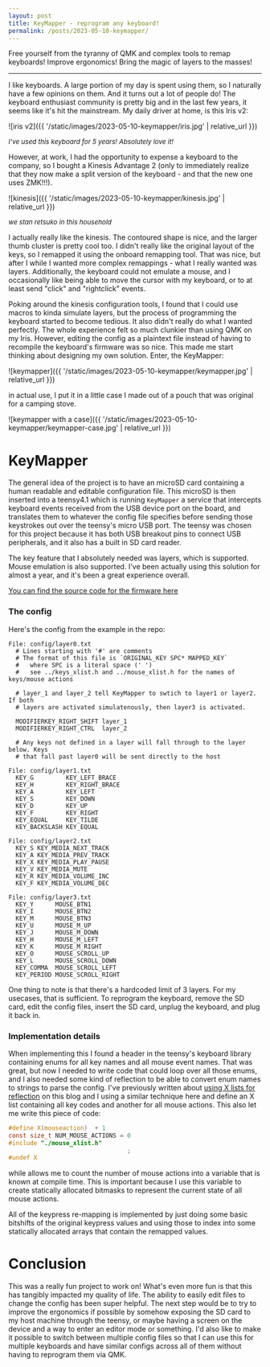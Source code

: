 ```yaml
---
layout: post
title: KeyMapper - reprogram any keyboard!
permalink: /posts/2023-05-10-keymapper/
---
```


Free yourself from the tyranny of QMK and complex tools to remap keyboards!
Improve ergonomics! Bring the magic of layers to the masses!

---

I like keyboards. A large portion of my day is spent using them, so I naturally
have a few opinions on them. And it turns out a lot of people do! The keyboard
enthusiast community is pretty big and in the last few years, it seems like it's
hit the mainstream. My daily driver at home, is this Iris v2:

![iris v2]({{ '/static/images/2023-05-10-keymapper/iris.jpg' | relative_url }})

<i style="font-size:small">I've used this keyboard for 5 years! Absolutely love it!</i>

However, at work, I had the opportunity to expense a keyboard to the company, so
I bought a Kinesis Advantage 2 (only to immediately realize that they now make a
split version of the keyboard - and that the new one uses ZMK!!!).

![kinesis]({{ '/static/images/2023-05-10-keymapper/kinesis.jpg' | relative_url }})

<i style="font-size:small">we stan retsuko in this household</i>

I actually really like the kinesis. The contoured shape is nice, and the larger
thumb cluster is pretty cool too. I didn't really like the original layout of
the keys, so I remapped it using the onboard remapping tool. That was nice, but
after I while I wanted more complex remappings - what I really wanted was
layers. Additionally, the keyboard could not emulate a mouse, and I occasionally
like being able to move the cursor with my keyboard, or to at least send "click"
and "rightclick" events.

Poking around the kinesis configuration tools, I found that I could use macros
to kinda simulate layers, but the process of programming the keyboard started to
become tedious. It also didn't really do what I wanted perfectly. The whole
experience felt so much clunkier than using QMK on my Iris. However, editing the
config as a plaintext file instead of having to recompile the keyboard's
firmware was so nice. This made me start thinking about designing my own
solution. Enter, the KeyMapper:

![keymapper]({{ '/static/images/2023-05-10-keymapper/keymapper.jpg' | relative_url }})

in actual use, I put it in a little case I made out of a pouch that
was original for a camping stove.

![keymapper with a case]({{ '/static/images/2023-05-10-keymapper/keymapper-case.jpg' | relative_url }})

# KeyMapper

The general idea of the project is to have an microSD card containing a human
readable and editable configuration file. This microSD is then inserted into a
teensy4.1 which is running `KeyMapper` a service that intercepts keyboard events
received from the USB device port on the board, and translates them to whatever
the config file specifies before sending those keystrokes out over the teensy's
micro USB port. The teensy was chosen for this project because it has both USB
breakout pins to connect USB peripherals, and it also has a built in SD card
reader.

The key feature that I absolutely needed was layers, which is supported. Mouse
emulation is also supported. I've been actually using this solution for almost a
year, and it's been a great experience overall.

[You can find the source code for the firmware here](https://github.com/aneeshdurg/KeyMapper)

### The config

Here's the config from the example in the repo:

```
File: config/layer0.txt
  # Lines starting with '#' are comments
  # The format of this file is `ORIGINAL_KEY SPC* MAPPED_KEY`
  #   where SPC is a literal space (' ')
  #   see ../keys_xlist.h and ../mouse_xlist.h for the names of keys/mouse actions
  
  # layer_1 and layer_2 tell KeyMapper to swtich to layer1 or layer2. If both
  # layers are activated simulatenously, then layer3 is activated.
  
  MODIFIERKEY_RIGHT_SHIFT layer_1
  MODIFIERKEY_RIGHT_CTRL  layer_2
  
  # Any keys not defined in a layer will fall through to the layer below. Keys
  # that fall past layer0 will be sent directly to the host

File: config/layer1.txt
  KEY_G         KEY_LEFT_BRACE
  KEY_H         KEY_RIGHT_BRACE
  KEY_A         KEY_LEFT
  KEY_S         KEY_DOWN
  KEY_D         KEY_UP
  KEY_F         KEY_RIGHT
  KEY_EQUAL     KEY_TILDE
  KEY_BACKSLASH KEY_EQUAL

File: config/layer2.txt
  KEY_S KEY_MEDIA_NEXT_TRACK
  KEY_A KEY_MEDIA_PREV_TRACK
  KEY_X KEY_MEDIA_PLAY_PAUSE
  KEY_V KEY_MEDIA_MUTE
  KEY_R KEY_MEDIA_VOLUME_INC
  KEY_F KEY_MEDIA_VOLUME_DEC

File: config/layer3.txt
  KEY_Y      MOUSE_BTN1
  KEY_I      MOUSE_BTN2
  KEY_M      MOUSE_BTN3
  KEY_U      MOUSE_M_UP
  KEY_J      MOUSE_M_DOWN
  KEY_H      MOUSE_M_LEFT
  KEY_K      MOUSE_M_RIGHT
  KEY_O      MOUSE_SCROLL_UP
  KEY_L      MOUSE_SCROLL_DOWN
  KEY_COMMA  MOUSE_SCROLL_LEFT
  KEY_PERIOD MOUSE_SCROLL_RIGHT
```

One thing to note is that there's a hardcoded limit of 3 layers. For my
usecases, that is sufficient. To reprogram the keyboard, remove the SD card,
edit the config files, insert the SD card, unplug the keyboard, and plug it back
in.

### Implementation details

When implementing this I found a header in the teensy's keyboard library
containing enums for all key names and all mouse event names. That was great,
but now I needed to write code that could loop over all those enums, and I also
needed some kind of reflection to be able to convert enum names to strings to
parse the config. I've previously written about [using X lists for
reflection](https://aneeshdurg.me/posts/2023-02-23-reflection-cpp/) on this blog
and I using a similar technique here and define an X list containing all key
codes and another for all mouse actions. This also let me write this piece of
code:

```c
#define X(mouseaction)  + 1
const size_t NUM_MOUSE_ACTIONS = 0
#include "./mouse_xlist.h"
                                 ;
#undef X
```

while allows me to count the number of mouse actions into a variable that is
known at compile time. This is important because I use this variable to create
statically allocated bitmasks to represent the current state of all mouse
actions.

All of the keypress re-mapping is implemented by just doing some basic bitshifts
of the original keypress values and using those to index into some statically
allocated arrays that contain the remapped values.

# Conclusion

This was a really fun project to work on! What's even more fun is that this has
tangibly impacted my quality of life. The ability to easily edit files to change
the config has been super helpful. The next step would be to try to improve the
ergonomics if possible by somehow exposing the SD card to my host machine
through the teensy, or maybe having a screen on the device and a way to enter an
editor mode or something. I'd also like to make it possible to switch between
multiple config files so that I can use this for multiple keyboards and have
similar configs across all of them without having to reprogram them via QMK.
